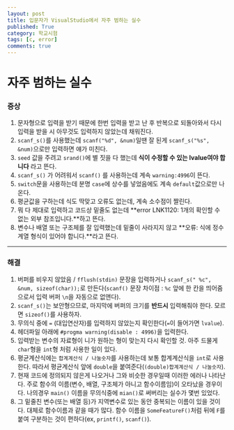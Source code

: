 ```yaml
---
layout: post
title: 입문자가 VisualStudio에서 자주 범하는 실수
published: True
category: 학교시험
tags: [c, error]
comments: true
---
```


자주 범하는 실수
===============

### 증상

1. 문자형으로 입력을 받기 때문에 한번 입력을 받고 난 후 반복으로 되돌아와서 다시 입력을 받을 시 아무것도 입력하지 않았는데 채워진다.
2. `scanf_s()`를 사용했는데 `scanf("%d", &num)`일땐 잘 된게 `scanf_s("%s", &num)`으로만 입력하면 얘가 미친다.
3. `seed` 값을 주려고 `srand()`에 별 짓을 다 했는데 **식이 수정할 수 있는 lvalue여야 합니다** 라고 뜬다.
4. `scanf_s()` 가 어려워서 `scanf()` 를 사용하는데 계속 `warning:4996`이 뜬다.
5. `switch`문을 사용하는데 분명 `case`에 상수를 넣었음에도 계속 `default`값으로만 나온다.
6. 평균값을 구하는데 식도 딱맞고 오류도 없는데, 계속 소수점이 짤린다.
7. 뭐 다 제대로 입력하고 코드상 밑줄도 없는데 **error LNK1120: 1개의 확인할 수 없는 외부 참조입니다.**하고 뜬다.
8. 변수나 배열 또는 구조체를 잘 입력했는데 밑줄이 사라지지 않고 **오류: 식에 정수 계열 형식이 있어야 합니다.**라고 뜬다.

---

### 해결

1. 버퍼를 비우지 않았음 / `fflush(stdin)` 문장을 입력하거나 `scanf_s(" %c", &num, sizeof(char));`로 만든다(`scanf()` 문장 차이점 : `%c` 앞에 한 칸을 띄어줌으로서 입력 버퍼 `\n`을 자동으로 없앤다).
2. `scanf_s()`는 보안형으므로, 마지막에 버퍼의 크기를 **반드시** 입력해줘야 한다. 모르면 `sizeof()`를 사용하자.
3. 무의식 중에 `=` (대입연산자)를 입력하지 않았는지 확인한다(`=`이 들어가면 `lvalue`).
4. 헤더파일 아래에 `#progma warning(disable : 4996)`을 입력한다.
5. 입력받는 변수의 자료형이 니가 원하는 형이 맞는지 다시 확인할 것. 아주 드물게 `char`형을 `int`형 처럼 사용한 일이 있다.
6. 평균계산식에는 `합계계산식 / 나눌숫자`를 사용하는데 보통 합계계산식을 `int`로 사용한다. 따라서 평균계산식 앞에 `double`을 붙여준다(`(double)합계계산식 / 나눌숫자`).
7. 현재 코드에 정의되지 않은게 나오거나 그와 비슷한 경우일때 이러한 에러나 나타난다. 주로 함수의 이름(변수, 배열, 구조체가 아니고 함수이름임)이 오타났을 경우이다. 나의경우 `main()` 이름을 무의식중에 `mian()`로 써버리는 실수가 몇번 있었다.
8. 그 밑줄친 변수(또는 배열 등)가 지역변수로 있는 동안 중복되는 이름이 있을 것이다. 대체로 함수이름과 같을 때가 많다. 함수 이름을 `SomeFeatureF()`처럼 뒤에 `F`를 붙여 구분하는 것이 편하다(ex, `printf()`, `scanf()`).
